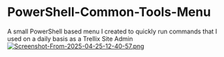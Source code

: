 # PowerShell-Common-Tools-Menu
A small PowerShell based menu I created to quickly run commands that I used on a daily basis as a Trellix Site Admin
[![Screenshot-From-2025-04-25-12-40-57.png](https://i.postimg.cc/d0RB9CLV/Screenshot-From-2025-04-25-12-40-57.png)](https://postimg.cc/VS6nfdqx)
